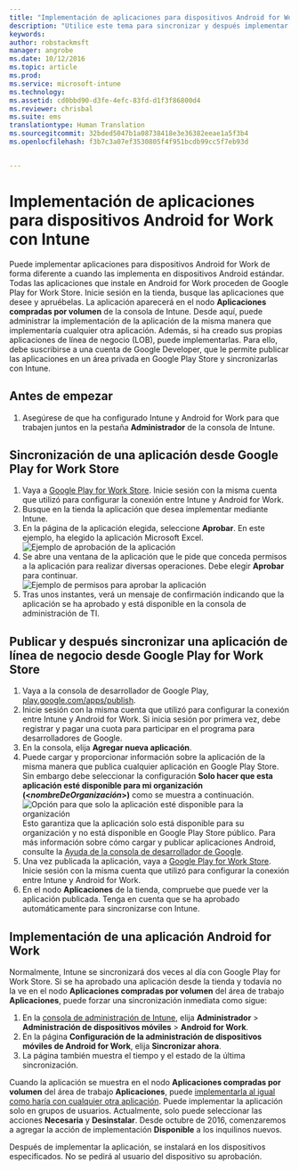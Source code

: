 ```yaml
---
title: "Implementación de aplicaciones para dispositivos Android for Work | Microsoft Intune"
description: "Utilice este tema para sincronizar y después implementar aplicaciones para dispositivos Android for Work desde Google Play for Work Store."
keywords: 
author: robstackmsft
manager: angrobe
ms.date: 10/12/2016
ms.topic: article
ms.prod: 
ms.service: microsoft-intune
ms.technology: 
ms.assetid: cd0bbd90-d3fe-4efc-83fd-d1f3f86800d4
ms.reviewer: chrisbal
ms.suite: ems
translationtype: Human Translation
ms.sourcegitcommit: 32bded5047b1a08738418e3e36382eeae1a5f3b4
ms.openlocfilehash: f3b7c3a07ef3530805f4f951bcdb99cc5f7eb93d


---
```


# Implementación de aplicaciones para dispositivos Android for Work con Intune

Puede implementar aplicaciones para dispositivos Android for Work de forma diferente a cuando las implementa en dispositivos Android estándar. Todas las aplicaciones que instale en Android for Work proceden de Google Play for Work Store. Inicie sesión en la tienda, busque las aplicaciones que desee y apruébelas.
La aplicación aparecerá en el nodo **Aplicaciones compradas por volumen** de la consola de Intune. Desde aquí, puede administrar la implementación de la aplicación de la misma manera que implementaría cualquier otra aplicación.
Además, si ha creado sus propias aplicaciones de línea de negocio (LOB), puede implementarlas. Para ello, debe suscribirse a una cuenta de Google Developer, que le permite publicar las aplicaciones en un área privada en Google Play Store y sincronizarlas con Intune.

## Antes de empezar

1. Asegúrese de que ha configurado Intune y Android for Work para que trabajen juntos en la pestaña **Administrador** de la consola de Intune.

## Sincronización de una aplicación desde Google Play for Work Store


1. Vaya a [Google Play for Work Store](https://play.google.com/work). Inicie sesión con la misma cuenta que utilizó para configurar la conexión entre Intune y Android for Work.
2. Busque en la tienda la aplicación que desea implementar mediante Intune.
3. En la página de la aplicación elegida, seleccione **Aprobar**. En este ejemplo, ha elegido la aplicación Microsoft Excel.<br>
  ![Ejemplo de aprobación de la aplicación](/intune/deploy-use/media/approve.png)
4. Se abre una ventana de la aplicación que le pide que conceda permisos a la aplicación para realizar diversas operaciones. Debe elegir **Aprobar** para continuar.<br>
  ![Ejemplo de permisos para aprobar la aplicación](/intune/deploy-use/media/approve-app-permissions.png)
5. Tras unos instantes, verá un mensaje de confirmación indicando que la aplicación se ha aprobado y está disponible en la consola de administración de TI. 

## Publicar y después sincronizar una aplicación de línea de negocio desde Google Play for Work Store 

1. Vaya a la consola de desarrollador de Google Play, [play.google.com/apps/publish](play.google.com/apps/publish).
2. Inicie sesión con la misma cuenta que utilizó para configurar la conexión entre Intune y Android for Work. Si inicia sesión por primera vez, debe registrar y pagar una cuota para participar en el programa para desarrolladores de Google.
3. En la consola, elija **Agregar nueva aplicación**.
4. Puede cargar y proporcionar información sobre la aplicación de la misma manera que publica cualquier aplicación en Google Play Store. Sin embargo debe seleccionar la configuración **Solo hacer que esta aplicación esté disponible para mi organización (<*nombreDeOrganización*>)** como se muestra a continuación.<br>
  ![Opción para que solo la aplicación esté disponible para la organización](/intune/deploy-use/media/restrict.png)<br>
Esto garantiza que la aplicación solo está disponible para su organización y no está disponible en Google Play Store público.
Para más información sobre cómo cargar y publicar aplicaciones Android, consulte la [Ayuda de la consola de desarrollador de Google](https://support.google.com/googleplay/android-developer/answer/113469).
5. Una vez publicada la aplicación, vaya a [Google Play for Work Store](https://play.google.com/work). Inicie sesión con la misma cuenta que utilizó para configurar la conexión entre Intune y Android for Work. 
6. En el nodo **Aplicaciones** de la tienda, compruebe que puede ver la aplicación publicada. Tenga en cuenta que se ha aprobado automáticamente para sincronizarse con Intune.

## Implementación de una aplicación Android for Work

Normalmente, Intune se sincronizará dos veces al día con Google Play for Work Store. Si se ha aprobado una aplicación desde la tienda y todavía no la ve en el nodo **Aplicaciones compradas por volumen** del área de trabajo **Aplicaciones**, puede forzar una sincronización inmediata como sigue:

1. En la [consola de administración de Intune](https://manage.microsoft.com), elija **Administrador** > **Administración de dispositivos móviles** > **Android for Work**.
2. En la página **Configuración de la administración de dispositivos móviles de Android for Work**, elija **Sincronizar ahora**.
3. La página también muestra el tiempo y el estado de la última sincronización.

Cuando la aplicación se muestra en el nodo **Aplicaciones compradas por volumen** del área de trabajo **Aplicaciones**, puede [implementarla al igual como haría con cualquier otra aplicación](deploy-apps-in-microsoft-intune.md). Puede implementar la aplicación solo en grupos de usuarios. Actualmente, solo puede seleccionar las acciones **Necesaria** y **Desinstalar**. Desde octubre de 2016, comenzaremos a agregar la acción de implementación **Disponible** a los inquilinos nuevos. 

Después de implementar la aplicación, se instalará en los dispositivos especificados. No se pedirá al usuario del dispositivo su aprobación.



<!--HONumber=Oct16_HO2-->


